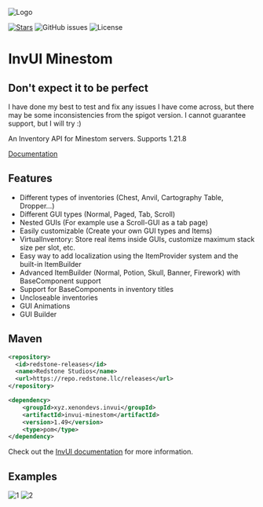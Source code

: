 ![Logo](https://i.imgur.com/WLwyr1x.png)

[![Stars](https://img.shields.io/github/stars/NichtStudioCode/InvUI?color=ffa200)](https://github.com/NichtStudioCode/InvUI/stargazers)
![GitHub issues](https://img.shields.io/github/issues/NichtStudioCode/InvUI)
![License](https://img.shields.io/github/license/NichtStudioCode/InvUI)

# InvUI Minestom

## Don't expect it to be perfect
I have done my best to test and fix any issues I have come across, but there may be some inconsistencies from the spigot version. I cannot guarantee support, but I will try :)

An Inventory API for Minestom servers.
Supports 1.21.8

[Documentation](https://xenondevs.xyz/docs/invui/)

## Features

* Different types of inventories (Chest, Anvil, Cartography Table, Dropper...)
* Different GUI types (Normal, Paged, Tab, Scroll)
* Nested GUIs (For example use a Scroll-GUI as a tab page)
* Easily customizable (Create your own GUI types and Items)
* VirtualInventory: Store real items inside GUIs, customize maximum stack size per slot, etc.
* Easy way to add localization using the ItemProvider system and the built-in ItemBuilder
* Advanced ItemBuilder (Normal, Potion, Skull, Banner, Firework) with BaseComponent support
* Support for BaseComponents in inventory titles
* Uncloseable inventories
* GUI Animations
* GUI Builder

## Maven

```xml
<repository>
  <id>redstone-releases</id>
  <name>Redstone Studios</name>
  <url>https://repo.redstone.llc/releases</url>
</repository>

```

```xml
<dependency>
    <groupId>xyz.xenondevs.invui</groupId>
    <artifactId>invui-minestom</artifactId>
    <version>1.49</version>
    <type>pom</type>
</dependency>
```

Check out the [InvUI documentation](https://xenondevs.xyz/docs/invui/) for more information.

## Examples

![1](https://i.imgur.com/uaqjHSS.gif)
![2](https://i.imgur.com/rvE7VK5.gif)
